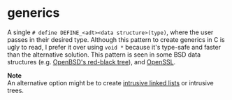 # generics

A single `# define DEFINE_<adt><data structure>(type)`, where the user passes in their desired type. Although this pattern to create generics in C is ugly to read, I prefer it over using `void *` because it's type-safe and faster than the alternative solution. This pattern is seen in some BSD data structures (e.g. [OpenBSD's red-black tree](https://github.com/openbsd/src/blob/c1d6f13173b788e34852a303bda0c5a53861979e/sys/sys/tree.h)), and [OpenSSL](https://github.com/openssl/openssl/blob/a28d06f3e9cbc5594c7985c99a0c6bac5261ae67/doc/man3/DEFINE_STACK_OF.pod).

**Note**\
An alternative option might be to create [intrusive linked lists](https://www.data-structures-in-practice.com/intrusive-linked-lists/) or intrusive trees.
